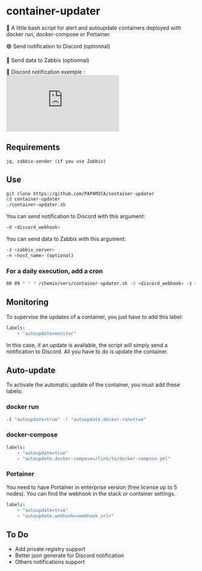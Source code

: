 # container-updater
🚀 A little bash script for alert and autoupdate containers deployed with docker run, docker-compose or Portainer.

🟣 Send notification to Discord (optionnal)

🔴 Send data to Zabbix (optionnal)

🔆 Discord notification exemple :
![ohunebellenotif](https://send.papamica.fr/f.php?h=25rsdWHk&p=1)

## Requirements
```
jq, zabbix-sender (if you use Zabbix)
```

## Use 
```bash
git clone https://github.com/PAPAMICA/container-updater
cd container-updater
./container-updater.sh
```

You can send notification to Discord with this argument:
```bash
-d <discord_webhook>
```

You can send data to Zabbix with this argument:
```bash
-z <zabbix_server>
-n <host_name> (optional)
```
### For a daily execution, add a cron
```bash
00 09 * * * /chemin/vers/container-updater.sh -d <discord_webhook> -z <zabbix_server> >> /var/log/container-updater.log
```

## Monitoring
To supervise the updates of a container, you just have to add this label:
```yaml
labels:
    - "autoupdate=monitor"
```
In this case, if an update is available, the script will simply send a notification to Discord.
All you have to do is update the container.

## Auto-update
To activate the automatic update of the container, you must add these labels:


### docker run
```bash
-l "autoupdate=true" -l "autoupdate.docker-run=true"
```

### docker-compose
```yaml
labels:
    - "autoupdate=true"
    - "autoupdate.docker-compose=/link/to/docker-compose.yml"
```

### Portainer
You need to have Portainer in enterprise version (free license up to 5 nodes). 
You can find the webhook in the stack or container settings.
```yaml
labels:
    - "autoupdate=true"
    - "autoupdate.webhook=<webhook_url>"
```

## To Do
- Add private registry support
- Better json generate for Discord notification
- Others notifications support


